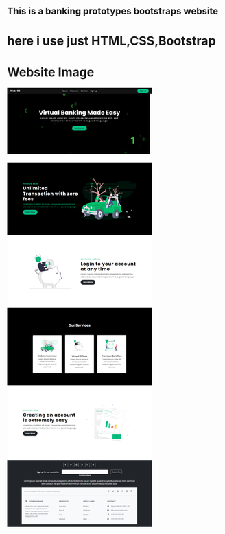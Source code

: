 ## This is a banking prototypes bootstraps website

# here i use just HTML,CSS,Bootstrap

# Website Image

![alt text](https://github.com/AKmahim/Web-development/blob/master/website-using-bootstarp/images/ss.png)